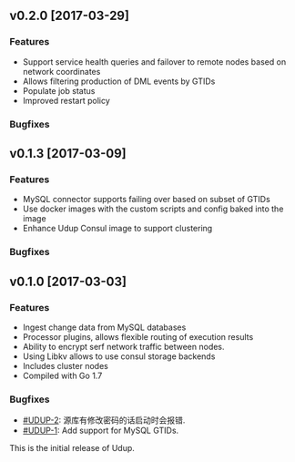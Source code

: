 ## v0.2.0 [2017-03-29]

### Features 
- Support service health queries and failover to remote nodes based on network coordinates
- Allows filtering production of DML events by GTIDs
- Populate job status
- Improved restart policy

### Bugfixes

## v0.1.3 [2017-03-09]

### Features 
- MySQL connector supports failing over based on subset of GTIDs
- Use docker images with the custom scripts and config baked into the image
- Enhance Udup Consul image to support clustering

### Bugfixes

## v0.1.0 [2017-03-03]

### Features 
- Ingest change data from MySQL databases
- Processor plugins, allows flexible routing of execution results
- Ability to encrypt serf network traffic between nodes.
- Using Libkv allows to use consul storage backends
- Includes cluster nodes
- Compiled with Go 1.7

### Bugfixes

- [#UDUP-2](http://10.186.18.21/universe/udup/issues/2): 源库有修改密码的话启动时会报错.
- [#UDUP-1](http://10.186.18.21/universe/udup/issues/1): Add support for MySQL GTIDs.

This is the initial release of Udup.
